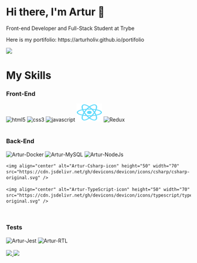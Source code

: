 <!-- <h1 align="left">
  <a href="https://git.io/typing-svg">
    <img src="https://readme-typing-svg.herokuapp.com/?lines=Hi there!,+Welcome! +👋;I+am+Artur+Oliveira;Front-End+Developer;center&=true&size=30">
  </a>
</h1> -->

<h1>Hi there, I'm Artur 👋</h1>
<p> Front-end Developer and Full-Stack Student at Trybe</p>

<p> Here is my portifolio: https://arturholiv.github.io/portifolio </p>

 <a href="https://www.linkedin.com/in/arturholiv/" target="_blank"><img src="https://img.shields.io/badge/-LinkedIn-%230077B5?style=for-the-badge&logo=linkedin&logoColor=white" target="_blank"></a> 

<h1>My Skills</h1> 
<div align="left" > 
 <h3>Front-End</h3>
 <img alt="html5" height="50" width="70" src="https://cdn.jsdelivr.net/gh/devicons/devicon/icons/html5/html5-plain-wordmark.svg" style="max-width:100%;">
 <img alt="css3" height="50" width="70" src="https://cdn.jsdelivr.net/gh/devicons/devicon/icons/css3/css3-plain-wordmark.svg" style="max-width:100%;">
 <img alt="javascript" height="50" width="70" src="https://cdn.jsdelivr.net/gh/devicons/devicon/icons/javascript/javascript-plain.svg" style="maxwidth:100%;">
 <img alt="react" height="50" width="70" src="https://raw.githubusercontent.com/devicons/devicon/master/icons/react/react-original.svg">
 <img alt="Redux" height="50" width="70"src="https://cdn.jsdelivr.net/gh/devicons/devicon/icons/redux/redux-original.svg" />
</div>

<div style="display: inline_block"><br>
    <h3>Back-End</h3>
    <img align="center" alt="Artur-Docker" height="50" width="70" src="https://cdn.jsdelivr.net/gh/devicons/devicon/icons/docker/docker-original-wordmark.svg" />
    <img align="center" alt="Artur-MySQL"height="50" width="70" src="https://cdn.jsdelivr.net/gh/devicons/devicon/icons/mysql/mysql-original-wordmark.svg" />
    <img align="center" alt="Artur-NodeJs" height="50" width="70" src="https://cdn.jsdelivr.net/gh/devicons/devicon/icons/nodejs/nodejs-original.svg" />
  
    <img align="center" alt="Artur-Csharp-icon" height="50" width="70" src="https://cdn.jsdelivr.net/gh/devicons/devicon/icons/csharp/csharp-original.svg" />
  
    <img align="center" alt="Artur-TypeScript-icon" height="50" width="70" src="https://cdn.jsdelivr.net/gh/devicons/devicon/icons/typescript/typescript-original.svg" />
  </div>
  
   <div style="display: inline_block"><br>
    <h3>Tests</h3>
  <img align="center" alt="Artur-Jest" height="50" width="70" src="https://cdn.jsdelivr.net/gh/devicons/devicon/icons/jest/jest-plain.svg" />
  <img align="center" alt="Artur-RTL" height="50" width="70" src="https://testing-library.com/img/octopus-128x128.png" />
  </div>

 <div><br>
  <a href="https://github.com/arturholiv">
  <img height="152em" src="https://github-readme-stats.vercel.app/api?username=arturholiv&show_icons=true&hide_border=true&count_private=true&theme=tokyonight"/>
  <img height="152em" src="https://github-readme-stats.vercel.app/api/top-langs/?username=arturholiv&langs_count=10&count_private=true&hide_border=true&theme=tokyonight&layout=compact"/>
<div>
<br />

